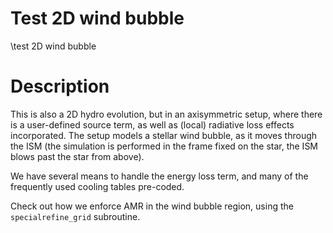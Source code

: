 # Test 2D wind bubble

\test 2D wind bubble

# Description

This is also a 2D hydro evolution, but in an axisymmetric setup, where there is
a user-defined source term, as well as (local) radiative loss effects
incorporated. The setup models a stellar wind bubble, as it moves through the
ISM (the simulation is performed in the frame fixed on the star, the ISM blows
past the star from above).

We have several means to handle the energy 
loss term, and many of the frequently used cooling tables pre-coded.

Check out how we enforce AMR in the wind bubble region, using the
`specialrefine_grid` subroutine.



